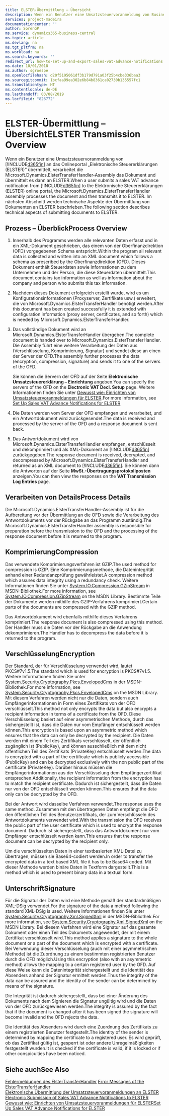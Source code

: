 ```yaml
---
title: ELSTER-Übermittlung – Übersicht
description: Wenn ein Benutzer eine Umsatzsteuervoranmeldung von Business Central an das Onlineportal „Elektronische Steuererklärungen (ELSTER)” übermittelt, verarbeitet die Microsoft.Dynamics.ElsterTransferHandler-Assembly das Dokument und übermittelt es dann an ELSTER.
services: project-madeira
documentationcenter: ''
author: SorenGP
ms.service: dynamics365-business-central
ms.topic: article
ms.devlang: na
ms.tgt_pltfrm: na
ms.workload: na
ms.search.keywords: ''
redirect_url: how-to-set-up-and-export-sales-vat-advance-notifications.md
ms.date: 10/01/2018
ms.author: sgroespe
ms.openlocfilehash: d20f5195061df3b179d791a03f25b4cbe336baa3
ms.sourcegitcommit: 1bcfaa99ea302e6b84b8361ca02730b135557fc1
ms.translationtype: HT
ms.contentlocale: de-DE
ms.lasthandoff: 03/08/2019
ms.locfileid: "826772"
---
```

# <a name="elster-transmission-overview"></a><span data-ttu-id="1fb6d-103">ELSTER-Übermittlung – Übersicht</span><span class="sxs-lookup"><span data-stu-id="1fb6d-103">ELSTER Transmission Overview</span></span>
<span data-ttu-id="1fb6d-104">Wenn ein Benutzer eine Umsatzsteuervoranmeldung von [!INCLUDE[d365fin](../../includes/d365fin_md.md)] an das Onlineportal „Elektronische Steuererklärungen (ELSTER)” übermittelt, verarbeitet die Microsoft.Dynamics.ElsterTransferHandler-Assembly das Dokument und übermittelt es dann an ELSTER.</span><span class="sxs-lookup"><span data-stu-id="1fb6d-104">When a user submits a sales VAT advance notification from [!INCLUDE[d365fin](../../includes/d365fin_md.md)] to the Elektronische Steuererklärungen (ELSTER) online portal, the Microsoft.Dynamics.ElsterTransferHandler assembly processes the document and then transmits it to ELSTER.</span></span> <span data-ttu-id="1fb6d-105">Im nächsten Abschnitt werden technische Aspekte der Übermittlung von Dokumenten an ELSTER beschrieben.</span><span class="sxs-lookup"><span data-stu-id="1fb6d-105">The following section describes technical aspects of submitting documents to ELSTER.</span></span>  

## <a name="process-overview"></a><span data-ttu-id="1fb6d-106">Prozess – Überblick</span><span class="sxs-lookup"><span data-stu-id="1fb6d-106">Process Overview</span></span>  

1.  <span data-ttu-id="1fb6d-107">Innerhalb des Programms werden alle relevanten Daten erfasst und in ein XML-Dokument geschrieben, das einem von der Oberfinanzdirektion (OFD) vorgegebenen Schema entspricht.</span><span class="sxs-lookup"><span data-stu-id="1fb6d-107">Within the program all relevant data is collected and written into an XML document which follows a schema as prescribed by the Oberfinanzdirektion (OFD).</span></span> <span data-ttu-id="1fb6d-108">Dieses Dokument enthält Steuerdaten sowie Informationen zu dem Unternehmen und der Person, die diese Steuerdaten übermittelt.</span><span class="sxs-lookup"><span data-stu-id="1fb6d-108">This document contains tax information as well as information about the company and person who submits this tax information.</span></span>  
2.  <span data-ttu-id="1fb6d-109">Nachdem dieses Dokument erfolgreich erstellt wurde, wird es um Konfigurationsinformationen (Proxyserver, Zertifikate usw.) erweitert, die von Microsoft.Dynamics.ElsterTransferHandler benötigt werden.</span><span class="sxs-lookup"><span data-stu-id="1fb6d-109">After this document has been created successfully it is extended with configuration information (proxy server, certificates, and so forth) which is needed by Microsoft.Dynamics.ElsterTransferHandler.</span></span>  
3.  <span data-ttu-id="1fb6d-110">Das vollständige Dokument wird an Microsoft.Dynamics.ElsterTransferHandler übergeben.</span><span class="sxs-lookup"><span data-stu-id="1fb6d-110">The complete document is handed over to Microsoft.Dynamics.ElsterTransferHandler.</span></span> <span data-ttu-id="1fb6d-111">Die Assembly führt eine weitere Verarbeitung der Daten aus (Verschlüsselung, Komprimierung, Signatur) und sendet diese an einen der Server der OFD.</span><span class="sxs-lookup"><span data-stu-id="1fb6d-111">The assembly further processes the data (encryption, compression, signature) and sends it to one of the servers of the OFD.</span></span>  

    <span data-ttu-id="1fb6d-112">Sie können die Servern der OFD auf der Seite **Elektronische Umsatzsteuererklärung – Einrichtung** angeben.</span><span class="sxs-lookup"><span data-stu-id="1fb6d-112">You can specify the servers of the OFD on the **Electronic VAT Decl. Setup** page.</span></span> <span data-ttu-id="1fb6d-113">Weitere Informationen finden Sie unter [Gewusst wie: Einrichten von Umsatzsteuervoranmeldungen für ELSTER](how-to-set-up-sales-vat-advance-notifications-for-elster.md).</span><span class="sxs-lookup"><span data-stu-id="1fb6d-113">For more information, see [Set Up Sales VAT Advance Notifications for ELSTER](how-to-set-up-sales-vat-advance-notifications-for-elster.md)</span></span>  

4.  <span data-ttu-id="1fb6d-114">Die Daten werden vom Server der OFD empfangen und verarbeitet, und ein Antwortdokument wird zurückgesendet.</span><span class="sxs-lookup"><span data-stu-id="1fb6d-114">The data is received and processed by the server of the OFD and a response document is sent back.</span></span>  
5.  <span data-ttu-id="1fb6d-115">Das Antwortdokument wird von Microsoft.Dynamics.ElsterTransferHandler empfangen, entschlüsselt und dekomprimiert und als XML-Dokument an [!INCLUDE[d365fin](../../includes/d365fin_md.md)] zurückgegeben.</span><span class="sxs-lookup"><span data-stu-id="1fb6d-115">The response document is received, decrypted, and decompressed by Microsoft.Dynamics.ElsterTransferHandler and returned as an XML document to [!INCLUDE[d365fin](../../includes/d365fin_md.md)].</span></span> <span data-ttu-id="1fb6d-116">Sie können dann die Antworten auf der Seite **MwSt.-Übertragungsprotokollposten** anzeigen.</span><span class="sxs-lookup"><span data-stu-id="1fb6d-116">You can then view the responses on the **VAT Transmission Log Entries** page.</span></span>  

## <a name="process-details"></a><span data-ttu-id="1fb6d-117">Verarbeiten von Details</span><span class="sxs-lookup"><span data-stu-id="1fb6d-117">Process Details</span></span>  
<span data-ttu-id="1fb6d-118">Die Microsoft.Dynamics.ElsterTransferHandler-Assembly ist für die Aufbereitung vor der Übermittlung an die OFD sowie die Verarbeitung des Antwortdokuments vor der Rückgabe an das Programm zuständig.</span><span class="sxs-lookup"><span data-stu-id="1fb6d-118">The Microsoft.Dynamics.ElsterTransferHandler assembly is responsible for preparation before the transmission to the OFD and the processing of the response document before it is returned to the program.</span></span>  

## <a name="compression"></a><span data-ttu-id="1fb6d-119">Komprimierung</span><span class="sxs-lookup"><span data-stu-id="1fb6d-119">Compression</span></span>  
<span data-ttu-id="1fb6d-120">Das verwendete Komprimierungsverfahren ist GZIP.</span><span class="sxs-lookup"><span data-stu-id="1fb6d-120">The used method for compression is GZIP.</span></span> <span data-ttu-id="1fb6d-121">Eine Komprimierungsmethode, die Datenintegrität anhand einer Redundanzprüfung gewährleistet.</span><span class="sxs-lookup"><span data-stu-id="1fb6d-121">A compression method which assures data integrity using a redundancy check.</span></span> <span data-ttu-id="1fb6d-122">Weitere Informationen finden Sie unter [System.IO.Compression.GZipStream](https://go.microsoft.com/fwlink/?LinkId=200710) in MSDN-Bibliothek.</span><span class="sxs-lookup"><span data-stu-id="1fb6d-122">For more information, see [System.IO.Compression.GZipStream](https://go.microsoft.com/fwlink/?LinkId=200710) on the MSDN Library.</span></span> <span data-ttu-id="1fb6d-123">Bestimmte Teile der Dokumente werden mithilfe des GZIP-Verfahrens komprimiert.</span><span class="sxs-lookup"><span data-stu-id="1fb6d-123">Certain parts of the documents are compressed with the GZIP method.</span></span>  

<span data-ttu-id="1fb6d-124">Das Antwortdokument wird ebenfalls mithilfe dieses Verfahrens komprimiert.</span><span class="sxs-lookup"><span data-stu-id="1fb6d-124">The response document is also compressed using this method.</span></span> <span data-ttu-id="1fb6d-125">Der Handler muss die Daten vor der Rückgabe an die Anwendung dekomprimieren.</span><span class="sxs-lookup"><span data-stu-id="1fb6d-125">The Handler has to decompress the data before it is returned to the program.</span></span>  

## <a name="encryption"></a><span data-ttu-id="1fb6d-126">Verschlüsselung</span><span class="sxs-lookup"><span data-stu-id="1fb6d-126">Encryption</span></span>  
<span data-ttu-id="1fb6d-127">Der Standard, der für Verschlüsselung verwendet wird, lautet PKCS#7v1.5.</span><span class="sxs-lookup"><span data-stu-id="1fb6d-127">The standard which is used for encryption is PKCS#7v1.5.</span></span> <span data-ttu-id="1fb6d-128">Weitere Informationen finden Sie unter [System.Security.Cryptography.Pkcs.EnvelopedCms](https://go.microsoft.com/fwlink/?LinkId=200708) in der MSDN-Bibliothek.</span><span class="sxs-lookup"><span data-stu-id="1fb6d-128">For more information, see [System.Security.Cryptography.Pkcs.EnvelopedCms](https://go.microsoft.com/fwlink/?LinkId=200708) on the MSDN Library.</span></span> <span data-ttu-id="1fb6d-129">Mit diesem Verfahren werden nicht nur die Daten, sondern auch Empfängerinformationen in Form eines Zertifikats von der OFD verschlüsselt.</span><span class="sxs-lookup"><span data-stu-id="1fb6d-129">This method not only encrypts the data but also encrypts a recipient information in terms of a certificate from the OFD.</span></span> <span data-ttu-id="1fb6d-130">Diese Verschlüsselung basiert auf einer asymmetrischen Methode, durch das sichergestellt ist, dass die Daten nur vom Empfänger entschlüsselt werden können.</span><span class="sxs-lookup"><span data-stu-id="1fb6d-130">This encryption is based upon an asymmetric method which ensures that the data can only be decrypted by the recipient.</span></span> <span data-ttu-id="1fb6d-131">Die Daten werden mit einem Teil des Zertifikats verschlüsselt, der öffentlich zugänglich ist (PublicKey), und können ausschließlich mit dem nicht öffentlichen Teil des Zertifikats (PrivateKey) entschlüsselt werden.</span><span class="sxs-lookup"><span data-stu-id="1fb6d-131">The data is encrypted with a part of the certificate which is publicly accessible (PublicKey) and can be decrypted exclusively with the non public part of the certificate (PrivateKey).</span></span> <span data-ttu-id="1fb6d-132">Darüber hinaus müssen die Empfängerinformationen aus der Verschlüsselung dem Empfängerzertifikat entsprechen.</span><span class="sxs-lookup"><span data-stu-id="1fb6d-132">Additionally, the recipient information from the encryption has to match the recipient certificate.</span></span> <span data-ttu-id="1fb6d-133">Dadurch ist sichergestellt, dass die Daten nur von der OFD entschlüsselt werden können.</span><span class="sxs-lookup"><span data-stu-id="1fb6d-133">This ensures that the data only can be decrypted by the OFD.</span></span>  

<span data-ttu-id="1fb6d-134">Bei der Antwort wird dasselbe Verfahren verwendet.</span><span class="sxs-lookup"><span data-stu-id="1fb6d-134">The response uses the same method.</span></span> <span data-ttu-id="1fb6d-135">Zusammen mit den übertragenen Daten empfängt die OFD den öffentlichen Teil des Benutzerzertifikats, der zum Verschlüsseln des Antwortdokuments verwendet wird.</span><span class="sxs-lookup"><span data-stu-id="1fb6d-135">With the transmission the OFD receives the public part of the user certificate which is used to encrypt the response document.</span></span> <span data-ttu-id="1fb6d-136">Dadurch ist sichergestellt, dass das Antwortdokument nur vom Empfänger entschlüsselt werden kann.</span><span class="sxs-lookup"><span data-stu-id="1fb6d-136">This ensures that the response document can be decrypted by the recipient only.</span></span>  

<span data-ttu-id="1fb6d-137">Um die verschlüsselten Daten in einer textbasierten XML-Datei zu übertragen, müssen sie Base64-codiert werden.</span><span class="sxs-lookup"><span data-stu-id="1fb6d-137">In order to transfer the encrypted data in a text based XML file it has to be Base64 coded.</span></span> <span data-ttu-id="1fb6d-138">Mit dieser Methode werden binäre Daten in Textform dargestellt.</span><span class="sxs-lookup"><span data-stu-id="1fb6d-138">This is a method which is used to present binary data in a textual form.</span></span>  

## <a name="signature"></a><span data-ttu-id="1fb6d-139">Unterschrift</span><span class="sxs-lookup"><span data-stu-id="1fb6d-139">Signature</span></span>  
<span data-ttu-id="1fb6d-140">Für die Signatur der Daten wird eine Methode gemäß der standardmäßigen XML-DSig verwendet.</span><span class="sxs-lookup"><span data-stu-id="1fb6d-140">For the signature of the data a method following the standard XML-DSig is used.</span></span> <span data-ttu-id="1fb6d-141">Weitere Informationen finden Sie unter [System.Security.Cryptography.Xml.SignedXml](https://go.microsoft.com/fwlink/?LinkId=200709) in der MSDN-Bibliothek.</span><span class="sxs-lookup"><span data-stu-id="1fb6d-141">For more information, see [System.Security.Cryptography.Xml.SignedXml](https://go.microsoft.com/fwlink/?LinkId=200709) on the MSDN Library.</span></span> <span data-ttu-id="1fb6d-142">Bei diesem Verfahren wird eine Signatur auf das gesamte Dokument oder einen Teil des Dokuments angewendet, der mit einem Zertifikat verschlüsselt wird.</span><span class="sxs-lookup"><span data-stu-id="1fb6d-142">This method applies a signature to the whole document or a part of the document which is encrypted with a certificate.</span></span> <span data-ttu-id="1fb6d-143">Bei Verwendung dieser Verschlüsselung (auch mit einer asymmetrischen Methode) ist die Zuordnung zu einem bestimmten registrierten Benutzer durch die OFD möglich.</span><span class="sxs-lookup"><span data-stu-id="1fb6d-143">Using this encryption (also with an asymmetric method) allows the mapping to a certain registered user by the OFD.</span></span> <span data-ttu-id="1fb6d-144">Auf diese Weise kann die Datenintegrität sichergestellt und die Identität des Absenders anhand der Signatur ermittelt werden.</span><span class="sxs-lookup"><span data-stu-id="1fb6d-144">Thus the integrity of the data can be assured and the identity of the sender can be determined by means of the signature.</span></span>  

<span data-ttu-id="1fb6d-145">Die Integrität ist dadurch sichergestellt, dass bei einer Änderung des Dokuments nach dem Signieren die Signatur ungültig wird und die Daten von der OFD zurückgewiesen werden.</span><span class="sxs-lookup"><span data-stu-id="1fb6d-145">The integrity is assured by the fact that if the document is changed after it has been signed the signature will become invalid and the OFD rejects the data.</span></span>  

<span data-ttu-id="1fb6d-146">Die Identität des Absenders wird durch eine Zuordnung des Zertifikats zu einem registrierten Benutzer festgestellt.</span><span class="sxs-lookup"><span data-stu-id="1fb6d-146">The identity of the sender is determined by mapping the certificate to a registered user.</span></span> <span data-ttu-id="1fb6d-147">Es wird geprüft, ob das Zertifikat gültig ist, gesperrt ist oder andere Unregelmäßigkeiten festgestellt wurden.</span><span class="sxs-lookup"><span data-stu-id="1fb6d-147">It is checked if the certificate is valid, if it is locked or if other conspicuities have been noticed.</span></span>  

## <a name="see-also"></a><span data-ttu-id="1fb6d-148">Siehe auch</span><span class="sxs-lookup"><span data-stu-id="1fb6d-148">See Also</span></span>  
 <span data-ttu-id="1fb6d-149">[Fehlermeldungen des ElsterTransferHandler](error-messages-of-the-elstertransferhandler.md) </span><span class="sxs-lookup"><span data-stu-id="1fb6d-149">[Error Messages of the ElsterTransferHandler](error-messages-of-the-elstertransferhandler.md) </span></span>  
 <span data-ttu-id="1fb6d-150">[Elektronische Übermittlung der Umsatzsteuervoranmeldungen an ELSTER](electronic-submission-of-sales-vat-advance-notifications-to-elster.md) </span><span class="sxs-lookup"><span data-stu-id="1fb6d-150">[Electronic Submission of Sales VAT Advance Notifications to ELSTER](electronic-submission-of-sales-vat-advance-notifications-to-elster.md) </span></span>  
 [<span data-ttu-id="1fb6d-151">Gewusst wie: Einrichten von Umsatzsteuervoranmeldungen für ELSTER</span><span class="sxs-lookup"><span data-stu-id="1fb6d-151">Set Up Sales VAT Advance Notifications for ELSTER</span></span>](how-to-set-up-sales-vat-advance-notifications-for-elster.md)
